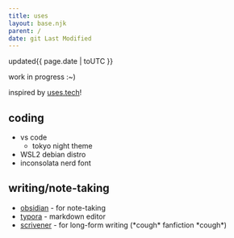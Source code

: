 ```yaml
---
title: uses
layout: base.njk
parent: /
date: git Last Modified
---
```


<div class="grid">
<span class="label">updated</span><span>{{ page.date | toUTC }}</span>
</div>

<p></p>

work in progress :~)

inspired by [uses.tech](https://uses.tech/)!

## coding

- vs code
  - tokyo night theme
- WSL2 debian distro
- inconsolata nerd font

## writing/note-taking

- [obsidian](https://obsidian.md/) - for note-taking
- [typora](https://typora.io/) - markdown editor
- [scrivener](https://www.literatureandlatte.com/scrivener/overview) - for long-form writing (\*cough\* fanfiction \*cough\*)